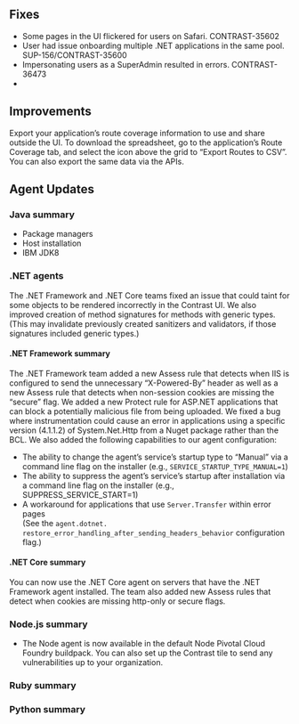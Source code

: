 <!--
title: "Contrast 3.6.6 - July 2019"
description: "Contrast 3.6.6 July 2019"
tags: "3.6.6 July Release Notes"
-->

## Fixes

* Some pages in the UI flickered for users on Safari. CONTRAST-35602
* User had issue onboarding multiple .NET applications in the same pool. SUP-156/CONTRAST-35600
* Impersonating users as a SuperAdmin resulted in errors. CONTRAST-36473
* 

## Improvements

Export your application’s route coverage information to use and share outside the UI. To download the spreadsheet, go to the application’s Route Coverage tab, and select the icon above the grid to “Export Routes to CSV”. You can also export the same data via the APIs.


## Agent Updates

### Java summary

* Package managers
* Host installation
* IBM JDK8


### .NET agents 

The .NET Framework and .NET Core teams fixed an issue that could taint for some objects to be rendered incorrectly in the Contrast UI. We also improved creation of method signatures for methods with generic types. (This may invalidate previously created sanitizers and validators, if those signatures included generic types.)
 
#### .NET Framework summary

The .NET Framework team added a new Assess rule that detects when IIS is configured to send the unnecessary “X-Powered-By” header as well as a new Assess rule that detects when non-session cookies are missing the “secure” flag. We added a new Protect rule for ASP.NET applications that can block a potentially malicious file from being uploaded. We fixed a bug where instrumentation could cause an error in applications using a specific version (4.1.1.2) of System.Net.Http from a Nuget package rather than the BCL. We also added the following capabilities to our agent configuration: 

* The ability to change the agent’s service’s startup type to “Manual” via a command line flag on the installer (e.g., `SERVICE_STARTUP_TYPE_MANUAL=1`)
* The ability to suppress the agent’s service’s startup after installation via a command line flag on the installer (e.g., SUPPRESS_SERVICE_START=1)
* A workaround for applications that use `Server.Transfer` within error pages <br> (See the `agent.dotnet. restore_error_handling_after_sending_headers_behavior` configuration flag.)
 
#### .NET Core summary

You can now use the .NET Core agent on servers that have the .NET Framework agent installed. The team also added new Assess rules that detect when cookies are missing http-only or secure flags.


### Node.js summary 

* The Node agent is now available in the default Node Pivotal Cloud Foundry buildpack. You can also set up the Contrast tile to send any vulnerabilities up to your organization.

### Ruby summary 


### Python summary


